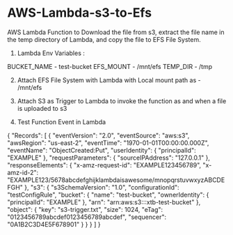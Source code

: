 # AWS-Lambda-s3-to-Efs
AWS Lambda Function to Download the file from s3, extract the file name in the temp directory of Lambda, and copy the file to EFS File System.


1. Lambda Env Variables :

BUCKET_NAME	-  test-bucket
EFS_MOUNT	-   /mnt/efs
TEMP_DIR	-   /tmp

2. Attach EFS File System with Lambda with Local mount path as - /mnt/efs

3. Attach S3 as Trigger to Lambda to invoke the function as and when a file is uploaded to s3

4. Test Function Event in Lambda 

{
  "Records": [
    {
      "eventVersion": "2.0",
      "eventSource": "aws:s3",
      "awsRegion": "us-east-2",
      "eventTime": "1970-01-01T00:00:00.000Z",
      "eventName": "ObjectCreated:Put",
      "userIdentity": {
        "principalId": "EXAMPLE"
      },
      "requestParameters": {
        "sourceIPAddress": "127.0.0.1"
      },
      "responseElements": {
        "x-amz-request-id": "EXAMPLE123456789",
        "x-amz-id-2": "EXAMPLE123/5678abcdefghijklambdaisawesome/mnopqrstuvwxyzABCDEFGH"
      },
      "s3": {
        "s3SchemaVersion": "1.0",
        "configurationId": "testConfigRule",
        "bucket": {
          "name": "test-bucket",
          "ownerIdentity": {
            "principalId": "EXAMPLE"
          },
          "arn": "arn:aws:s3:::xtb-test-bucket"
        },
        "object": {
          "key": "s3-trigger.txt",
          "size": 1024,
          "eTag": "0123456789abcdef0123456789abcdef",
          "sequencer": "0A1B2C3D4E5F678901"
        }
      }
    }
  ]
}

